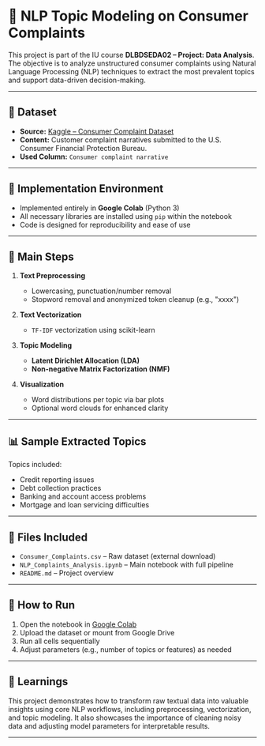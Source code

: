 # 🧠 NLP Topic Modeling on Consumer Complaints

This project is part of the IU course **DLBDSEDA02 – Project: Data Analysis**.  
The objective is to analyze unstructured consumer complaints using Natural Language Processing (NLP) techniques to extract the most prevalent topics and support data-driven decision-making.

---

## 📁 Dataset

- **Source:** [Kaggle – Consumer Complaint Dataset]([https://www.kaggle.com/](https://www.kaggle.com/datasets/heemalichaudhari/consumer-complaints/data))
- **Content:** Customer complaint narratives submitted to the U.S. Consumer Financial Protection Bureau.
- **Used Column:** `Consumer complaint narrative`

---

## 🧪 Implementation Environment

- Implemented entirely in **Google Colab** (Python 3)
- All necessary libraries are installed using `pip` within the notebook
- Code is designed for reproducibility and ease of use

---

## 🔧 Main Steps

1. **Text Preprocessing**
   - Lowercasing, punctuation/number removal
   - Stopword removal and anonymized token cleanup (e.g., "xxxx")
   
2. **Text Vectorization**
   - `TF-IDF` vectorization using scikit-learn

3. **Topic Modeling**
   - **Latent Dirichlet Allocation (LDA)**
   - **Non-negative Matrix Factorization (NMF)**

4. **Visualization**
   - Word distributions per topic via bar plots
   - Optional word clouds for enhanced clarity

---

## 📊 Sample Extracted Topics

Topics included:
- Credit reporting issues
- Debt collection practices
- Banking and account access problems
- Mortgage and loan servicing difficulties

---

## 📎 Files Included

- `Consumer_Complaints.csv` – Raw dataset (external download)
- `NLP_Complaints_Analysis.ipynb` – Main notebook with full pipeline
- `README.md` – Project overview

---

## 🔗 How to Run

1. Open the notebook in [Google Colab](https://colab.research.google.com/)
2. Upload the dataset or mount from Google Drive
3. Run all cells sequentially
4. Adjust parameters (e.g., number of topics or features) as needed

---

## 🧠 Learnings

This project demonstrates how to transform raw textual data into valuable insights using core NLP workflows, including preprocessing, vectorization, and topic modeling. It also showcases the importance of cleaning noisy data and adjusting model parameters for interpretable results.

---


